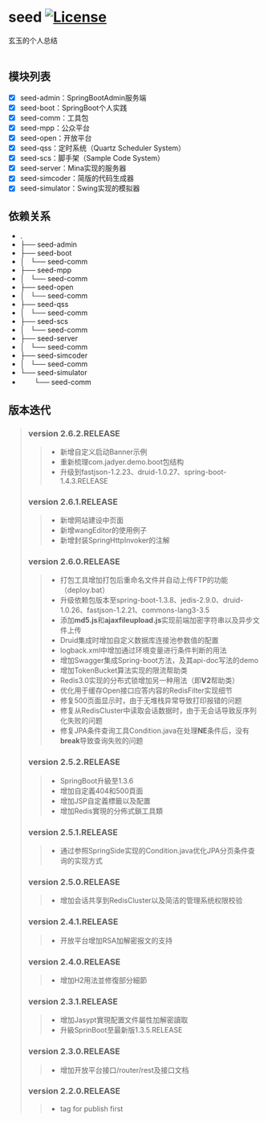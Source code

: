 # seed [![License](https://img.shields.io/hexpm/l/plug.svg)](https://github.com/jadyer/seed/blob/master/LICENSE)
玄玉的个人总结<br/><br/>


## 模块列表

* [x] seed-admin：SpringBootAdmin服务端
* [x] seed-boot：SpringBoot个人实践
* [x] seed-comm：工具包
* [x] seed-mpp：公众平台
* [x] seed-open：开放平台
* [x] seed-qss：定时系统（Quartz Scheduler System）
* [x] seed-scs：脚手架（Sample Code System）
* [x] seed-server：Mina实现的服务器
* [x] seed-simcoder：简版的代码生成器
* [x] seed-simulator：Swing实现的模拟器

## 依赖关系

* .
* ├── seed-admin
* ├── seed-boot
* │   └── seed-comm
* ├── seed-mpp
* │   └── seed-comm
* ├── seed-open
* │   └── seed-comm
* ├── seed-qss
* │   └── seed-comm
* ├── seed-scs
* │   └── seed-comm
* ├── seed-server
* │   └── seed-comm
* ├── seed-simcoder
* │   └── seed-comm
* └── seed-simulator
*  　　└── seed-comm

## 版本迭代

> ### version 2.6.2.RELEASE
>> * 新增自定义启动Banner示例
>> * 重新梳理com.jadyer.demo.boot包结构
>> * 升级到fastjson-1.2.23、druid-1.0.27、spring-boot-1.4.3.RELEASE
>
> ### version 2.6.1.RELEASE
>> * 新增网站建设中页面
>> * 新增wangEditor的使用例子
>> * 新增封装SpringHttpInvoker的注解
>
> ### version 2.6.0.RELEASE
>> * 打包工具增加打包后重命名文件并自动上传FTP的功能（deploy.bat）
>> * 升级依赖包版本至spring-boot-1.3.8、jedis-2.9.0、druid-1.0.26、fastjson-1.2.21、commons-lang3-3.5
>> * 添加**md5.js**和**ajaxfileupload.js**实现前端加密字符串以及异步文件上传
>> * Druid集成时增加自定义数据库连接池参数值的配置
>> * logback.xml中增加通过环境变量进行条件判断的用法
>> * 增加Swagger集成Spring-boot方法，及其api-doc写法的demo
>> * 增加TokenBucket算法实现的限流帮助类
>> * Redis3.0实现的分布式锁增加另一种用法（即**V2**帮助类）
>> * 优化用于缓存Open接口应答内容的RedisFilter实现细节
>> * 修复500页面显示时，由于无堆栈异常导致打印报错的问题
>> * 修复从RedisCluster中读取会话数据时，由于无会话导致反序列化失败的问题
>> * 修复JPA条件查询工具Condition.java在处理**NE**条件后，没有**break**导致查询失败的问题
>
> ### version 2.5.2.RELEASE
>> * SpringBoot升級至1.3.6
>> * 增加自定義404和500頁面
>> * 增加JSP自定義標籤以及配置
>> * 增加Redis實現的分佈式鎖工具類
>
> ### version 2.5.1.RELEASE
>> * 通过参照SpringSide实现的Condition.java优化JPA分页条件查询的实现方式
>
> ### version 2.5.0.RELEASE
>> * 增加会话共享到RedisCluster以及简洁的管理系统权限校验
>
> ### version 2.4.1.RELEASE
>> * 开放平台增加RSA加解密报文的支持
>
> ### version 2.4.0.RELEASE
>> * 增加H2用法並修復部分細節
>
> ### version 2.3.1.RELEASE
>> * 增加Jasypt實現配置文件屬性加解密讀取
>> * 升級SprinBoot至最新版1.3.5.RELEASE
>
> ### version 2.3.0.RELEASE
>> * 增加开放平台接口/router/rest及接口文档
>
> ### version 2.2.0.RELEASE
>> * tag for publish first